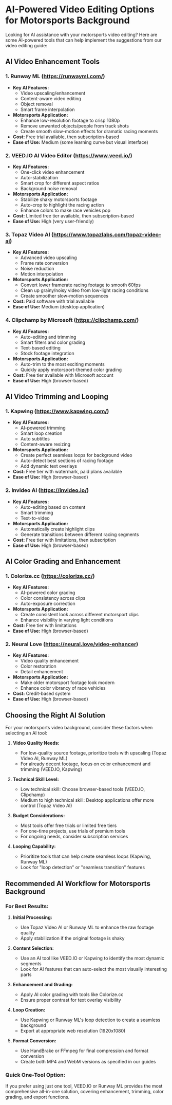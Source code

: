 # AI-Powered Video Editing Options for Motorsports Background

Looking for AI assistance with your motorsports video editing? Here are some AI-powered tools that can help implement the suggestions from our video editing guide:

## AI Video Enhancement Tools

### 1. **Runway ML** (https://runwayml.com/)
- **Key AI Features:** 
  - Video upscaling/enhancement
  - Content-aware video editing
  - Object removal
  - Smart frame interpolation
- **Motorsports Application:** 
  - Enhance low-resolution footage to crisp 1080p
  - Remove unwanted objects/people from track shots
  - Create smooth slow-motion effects for dramatic racing moments
- **Cost:** Free trial available, then subscription-based
- **Ease of Use:** Medium (some learning curve but visual interface)

### 2. **VEED.IO AI Video Editor** (https://www.veed.io/)
- **Key AI Features:**
  - One-click video enhancement
  - Auto-stabilization
  - Smart crop for different aspect ratios
  - Background noise removal
- **Motorsports Application:**
  - Stabilize shaky motorsports footage
  - Auto-crop to highlight the racing action
  - Enhance colors to make race vehicles pop
- **Cost:** Limited free tier available, then subscription-based
- **Ease of Use:** High (very user-friendly)

### 3. **Topaz Video AI** (https://www.topazlabs.com/topaz-video-ai)
- **Key AI Features:**
  - Advanced video upscaling
  - Frame rate conversion
  - Noise reduction
  - Motion interpolation
- **Motorsports Application:**
  - Convert lower framerate racing footage to smooth 60fps
  - Clean up grainy/noisy video from low-light racing conditions
  - Create smoother slow-motion sequences
- **Cost:** Paid software with trial available
- **Ease of Use:** Medium (desktop application)

### 4. **Clipchamp by Microsoft** (https://clipchamp.com/)
- **Key AI Features:**
  - Auto-editing and trimming
  - Smart filters and color grading
  - Text-based editing
  - Stock footage integration
- **Motorsports Application:**
  - Auto-trim to the most exciting moments
  - Quickly apply motorsport-themed color grading
- **Cost:** Free tier available with Microsoft account
- **Ease of Use:** High (browser-based)

## AI Video Trimming and Looping

### 1. **Kapwing** (https://www.kapwing.com/)
- **Key AI Features:**
  - AI-powered trimming
  - Smart loop creation
  - Auto subtitles
  - Content-aware resizing
- **Motorsports Application:**
  - Create perfect seamless loops for background video
  - Auto-detect best sections of racing footage
  - Add dynamic text overlays
- **Cost:** Free tier with watermark, paid plans available
- **Ease of Use:** High (browser-based)

### 2. **Invideo AI** (https://invideo.io/)
- **Key AI Features:**
  - Auto-editing based on content
  - Smart trimming
  - Text-to-video
- **Motorsports Application:**
  - Automatically create highlight clips
  - Generate transitions between different racing segments
- **Cost:** Free tier with limitations, then subscription
- **Ease of Use:** High (browser-based)

## AI Color Grading and Enhancement

### 1. **Colorize.cc** (https://colorize.cc/)
- **Key AI Features:**
  - AI-powered color grading
  - Color consistency across clips
  - Auto-exposure correction
- **Motorsports Application:**
  - Create consistent look across different motorsport clips
  - Enhance visibility in varying light conditions
- **Cost:** Free tier with limitations
- **Ease of Use:** High (browser-based)

### 2. **Neural Love** (https://neural.love/video-enhancer)
- **Key AI Features:**
  - Video quality enhancement
  - Color restoration
  - Detail enhancement
- **Motorsports Application:**
  - Make older motorsport footage look modern
  - Enhance color vibrancy of race vehicles
- **Cost:** Credit-based system
- **Ease of Use:** High (browser-based)

## Choosing the Right AI Solution

For your motorsports video background, consider these factors when selecting an AI tool:

1. **Video Quality Needs:**
   - For low-quality source footage, prioritize tools with upscaling (Topaz Video AI, Runway ML)
   - For already decent footage, focus on color enhancement and trimming (VEED.IO, Kapwing)

2. **Technical Skill Level:**
   - Low technical skill: Choose browser-based tools (VEED.IO, Clipchamp)
   - Medium to high technical skill: Desktop applications offer more control (Topaz Video AI)

3. **Budget Considerations:**
   - Most tools offer free trials or limited free tiers
   - For one-time projects, use trials of premium tools
   - For ongoing needs, consider subscription services

4. **Looping Capability:**
   - Prioritize tools that can help create seamless loops (Kapwing, Runway ML)
   - Look for "loop detection" or "seamless transition" features

## Recommended AI Workflow for Motorsports Background

### For Best Results:

1. **Initial Processing:**
   - Use Topaz Video AI or Runway ML to enhance the raw footage quality
   - Apply stabilization if the original footage is shaky

2. **Content Selection:**
   - Use an AI tool like VEED.IO or Kapwing to identify the most dynamic segments
   - Look for AI features that can auto-select the most visually interesting parts

3. **Enhancement and Grading:**
   - Apply AI color grading with tools like Colorize.cc
   - Ensure proper contrast for text overlay visibility

4. **Loop Creation:**
   - Use Kapwing or Runway ML's loop detection to create a seamless background
   - Export at appropriate web resolution (1920x1080)

5. **Format Conversion:**
   - Use HandBrake or FFmpeg for final compression and format conversion
   - Create both MP4 and WebM versions as specified in our guides

### Quick One-Tool Option:
If you prefer using just one tool, VEED.IO or Runway ML provides the most comprehensive all-in-one solution, covering enhancement, trimming, color grading, and export functions.
